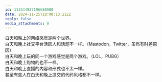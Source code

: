 ```yaml
---
id: 113544927196680980
date: 2024-11-25T18:08:13.212Z
reply: false
media_attachments: 0
---
```


白天和晚上的网络感觉是两个世界。  
白天和晚上社交平台活跃人和话题不一样。（Mastodon，Twitter，虽然有时差原因）  
白天和晚上玩的同一个游戏感觉是两个游戏。（LOL，PUBG）  
白天和晚上购物的也不一样。  
白天和晚上直播的内容和形式也不太一样。  
甚至有些人在白天和晚上提交的代码风格都不一样。

